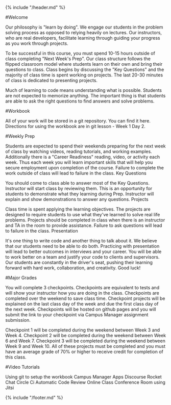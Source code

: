 {% include "/header.md" %}

#Welcome

Our philosophy is "learn by doing". We engage our students in the problem solving process as opposed to relying heavily on lectures. Our instructors, who are real developers, facilitate learning through guiding your progress as you work through projects.

To be successful in this course, you must spend 10-15 hours outside of class completing "Next Week's Prep". Our class structure follows the flipped classroom model where students learn on their own and bring their questions to class. Class begins by discussing the "Key Questions" and the majority of class time is spent working on projects. The last 20-30 minutes of class is dedicated to presenting projects.

Much of learning to code means understanding what is possible. Students are not expected to memorize anything. The important thing is that students are able to ask the right questions to find answers and solve problems.


#Workbook

All of your work will be stored in a git repository. You can find it here. Directions for using the workbook are in git lesson - Week 1 Day 2.

#Weekly Prep

Students are expected to spend their weekends preparing for the next week of class by watching videos, reading tutorials, and working examples.
Additionally there is a "Career Readiness" reading, video, or activity each week. Thus each week you will learn important skills that will help you secure employment upon completion of the course.
Failure to complete the work outside of class will lead to failure in the class.
Key Questions

You should come to class able to answer most of the Key Questions.
Instructor will start class by reviewing them. This is an opportunity for students to demonstrate what they learning during Prep.
Instructor will explain and show demonstrations to answer any questions.
Projects

Class time is spent applying the learning objectives.
The projects are designed to require students to use what they've learned to solve real life problems.
Projects should be completed in class when there is an instructor and TA in the room to provide assistance.
Failure to ask questions will lead to failure in the class.
Presentation

It's one thing to write code and another thing to talk about it.
We believe that our students need to be able to do both.
Practicing with presentation will lead to better outcomes in interviews and your career. You will be able to work better on a team and justify your code to clients and supervisors.
Our students are constantly in the driver's seat, pushing their learning forward with hard work, collaboration, and creativity. Good luck!

#Major Grades

You will complete 3 checkpoints. Checkpoints are equivalent to tests and will show your instructor how you are doing in the class. Checkpoints are completed over the weekend to save class time. Checkpoint projects will be explained on the last class day of the week and due the first class day of the next week. Checkpoints will be hosted on github pages and you will submit the link to your checkpoint via Campus Manager assignment submission.

Checkpoint 1 will be completed during the weekend between Week 3 and Week 4.
Checkpoint 2 will be completed during the weekend between Week 6 and Week 7.
Checkpoint 3 will be completed during the weekend between Week 9 and Week 10.
All of these projects must be completed and you must have an average grade of 70% or higher to receive credit for completion of this class.

#Video Tutorials

Using git to setup the workbook
Campus Manager Apps
Discourse
Rocket Chat
Circle Ci Automatic Code Review
Online Class Conference Room using Jitsi

{% include "/footer.md" %}
